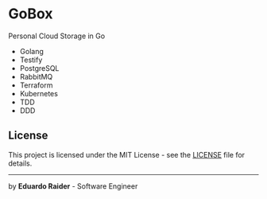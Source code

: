 # GoBox
Personal Cloud Storage in Go

- Golang
- Testify
- PostgreSQL
- RabbitMQ
- Terraform
- Kubernetes
- TDD
- DDD

## License

This project is licensed under the MIT License - see the [LICENSE](LICENSE) file for details.

---
by **Eduardo Raider** - Software Engineer